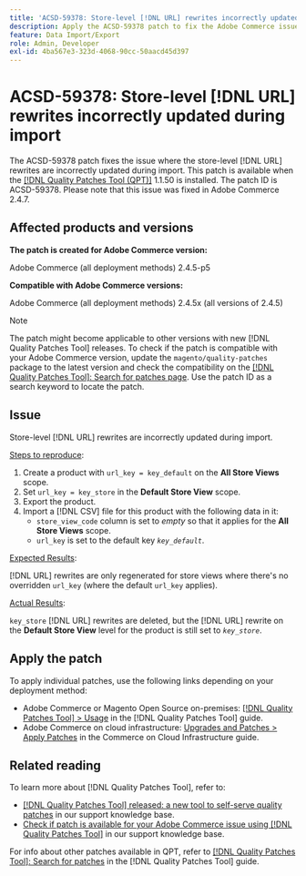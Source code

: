 ```yaml
---
title: 'ACSD-59378: Store-level [!DNL URL] rewrites incorrectly updated during import'
description: Apply the ACSD-59378 patch to fix the Adobe Commerce issue where store-level [!DNL URL] rewrites are incorrectly updated during import.
feature: Data Import/Export
role: Admin, Developer
exl-id: 4ba567e3-323d-4068-90cc-50aacd45d397
---
```

# ACSD-59378: Store-level [!DNL URL] rewrites incorrectly updated during import

The ACSD-59378 patch fixes the issue where the store-level [!DNL URL] rewrites are incorrectly updated during import. This patch is available when the [[!DNL Quality Patches Tool (QPT)]](https://experienceleague.adobe.com/en/docs/commerce-knowledge-base/kb/announcements/commerce-announcements/magento-quality-patches-released-new-tool-to-self-serve-quality-patches) 1.1.50 is installed. The patch ID is ACSD-59378. Please note that this issue was fixed in Adobe Commerce 2.4.7.

## Affected products and versions

**The patch is created for Adobe Commerce version:**

Adobe Commerce (all deployment methods) 2.4.5-p5

**Compatible with Adobe Commerce versions:**

Adobe Commerce (all deployment methods) 2.4.5x (all versions of 2.4.5)

>[!NOTE]
>
>The patch might become applicable to other versions with new [!DNL Quality Patches Tool] releases. To check if the patch is compatible with your Adobe Commerce version, update the `magento/quality-patches` package to the latest version and check the compatibility on the [[!DNL Quality Patches Tool]: Search for patches page](https://experienceleague.adobe.com/tools/commerce-quality-patches/index.html). Use the patch ID as a search keyword to locate the patch.

## Issue

Store-level [!DNL URL] rewrites are incorrectly updated during import.

<u>Steps to reproduce</u>:

1. Create a product with `url_key = key_default` on the **All Store Views** scope.
1. Set `url_key = key_store` in the **Default Store View** scope.
1. Export the product.
1. Import a [!DNL CSV] file for this product with the following data in it:
    * `store_view_code` column is set to *empty* so that it applies for the **All Store Views** scope.
    * `url_key` is set to the default key *`key_default`*.

<u>Expected Results</u>:

[!DNL URL] rewrites are only regenerated for store views where there's no overridden `url_key` (where the default `url_key` applies).

<u>Actual Results</u>:

`key_store` [!DNL URL] rewrites are deleted, but the [!DNL URL] rewrite on the **Default Store View** level for the product is still set to *`key_store`*.

## Apply the patch

To apply individual patches, use the following links depending on your deployment method:

* Adobe Commerce or Magento Open Source on-premises: [[!DNL Quality Patches Tool] > Usage](https://experienceleague.adobe.com/docs/commerce-operations/tools/quality-patches-tool/usage.html) in the [!DNL Quality Patches Tool] guide.
* Adobe Commerce on cloud infrastructure: [Upgrades and Patches > Apply Patches](https://experienceleague.adobe.com/docs/commerce-cloud-service/user-guide/develop/upgrade/apply-patches.html) in the Commerce on Cloud Infrastructure guide.

## Related reading

To learn more about [!DNL Quality Patches Tool], refer to:

* [[!DNL Quality Patches Tool] released: a new tool to self-serve quality patches](https://experienceleague.adobe.com/en/docs/commerce-knowledge-base/kb/announcements/commerce-announcements/magento-quality-patches-released-new-tool-to-self-serve-quality-patches) in our support knowledge base.
* [Check if patch is available for your Adobe Commerce issue using [!DNL Quality Patches Tool]](/help/support-tools/patches-available-in-qpt-tool/check-patch-for-magento-issue-with-magento-quality-patches.md) in our support knowledge base.

For info about other patches available in QPT, refer to [[!DNL Quality Patches Tool]: Search for patches](https://experienceleague.adobe.com/tools/commerce-quality-patches/index.html) in the [!DNL Quality Patches Tool] guide.
